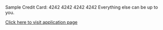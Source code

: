 Sample Credit Card: 4242 4242 4242 4242
Everything else can be up to you.

[Click here to visit application page](https://stripeapi-testing.herokuapp.com/)

